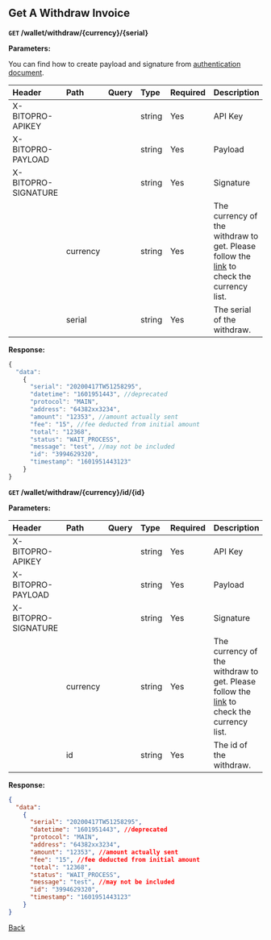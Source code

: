 ## Get A Withdraw Invoice
**`GET` /wallet/withdraw/{currency}/{serial}**

**Parameters:**

You can find how to create payload and signature from [authentication document](../../README.md#api-security-protocol).

| Header              | Path     | Query | Type   | Required | Description                                                                                                             | Default | Range | Example            |
| :------------------ | :------- | :---- | :----- | :------- | :---------------------------------------------------------------------------------------------------------------------- | :------ | :---- | :----------------- |
| X-BITOPRO-APIKEY    |          |       | string | Yes      | API Key                                                                                           |         |       |                    |
| X-BITOPRO-PAYLOAD   |          |       | string | Yes      | Payload                                                                                           |         |       |                    |
| X-BITOPRO-SIGNATURE |          |       | string | Yes      | Signature                                                                                       |         |       |                    |
|                     | currency |       | string | Yes      | The currency of the withdraw to get. Please follow the [link](https://www.bitopro.com/fees) to check the currency list. |         |       | twd                |
|                     | serial   |       | string | Yes      | The serial of the withdraw.                                                                                             |         |       | 20200417TW51258295 |

**Response:**

```javascript
{
  "data": 
    {
      "serial": "20200417TW51258295",
      "datetime": "1601951443", //deprecated
      "protocol": "MAIN",
      "address": "64382xx3234",
      "amount": "12353", //amount actually sent
      "fee": "15", //fee deducted from initial amount
      "total": "12368",
      "status": "WAIT_PROCESS",
      "message": "test", //may not be included 
      "id": "3994629320",
      "timestamp": "1601951443123"
    }
}
```

**`GET` /wallet/withdraw/{currency}/id/{id}**

**Parameters:**

| Header              | Path     | Query | Type   | Required | Description                                                                                                             | Default | Range | Example    |
| :------------------ | :------- | :---- | :----- | :------- | :---------------------------------------------------------------------------------------------------------------------- | :------ | :---- | :--------- |
| X-BITOPRO-APIKEY    |          |       | string | Yes      | API Key                                                                                           |         |       |            |
| X-BITOPRO-PAYLOAD   |          |       | string | Yes      | Payload                                                                                          |         |       |            |
| X-BITOPRO-SIGNATURE |          |       | string | Yes      | Signature                                                                                      |         |       |            |
|                     | currency |       | string | Yes      | The currency of the withdraw to get. Please follow the [link](https://www.bitopro.com/fees) to check the currency list. |         |       | twd        |
|                     | id       |       | string | Yes      | The id of the withdraw.                                                                                                 |         |       | 3994629320 |

**Response:**

```json
{
  "data": 
    {
      "serial": "20200417TW51258295",
      "datetime": "1601951443", //deprecated
      "protocol": "MAIN",
      "address": "64382xx3234",
      "amount": "12353", //amount actually sent
      "fee": "15", //fee deducted from initial amount
      "total": "12368",
      "status": "WAIT_PROCESS",
      "message": "test", //may not be included 
      "id": "3994629320",
      "timestamp": "1601951443123"
    }
}
```
[Back](../summary.md)